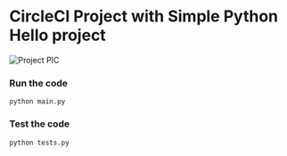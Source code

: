 # CircleCI Project with Simple Python Hello project

![Project PIC](https://github.com/shubhzzz19/cirecleci-project/assets/73218792/26281292-f1e3-44e2-a637-2a58230dbaa8)

### Run the code
```
python main.py
```

### Test the code
```
python tests.py
```
